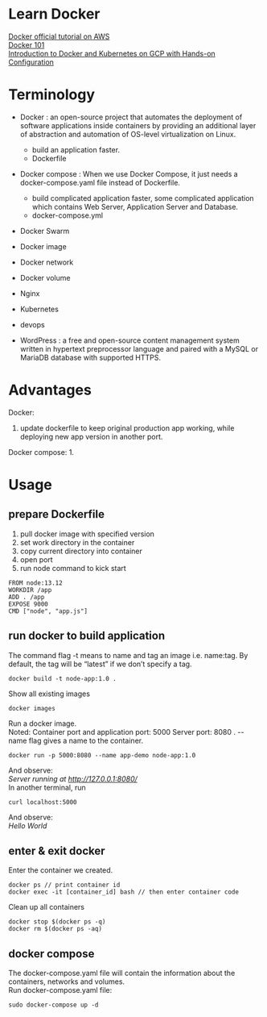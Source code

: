 # Learn Docker
[Docker official tutorial on AWS](https://docker-curriculum.com/)  
[Docker 101](https://www.docker.com/101-tutorial/)  
[Introduction to Docker and Kubernetes on GCP with Hands-on Configuration ](https://medium.com/google-cloud/introduction-to-docker-and-kubernets-on-gcp-with-hands-on-configuration-part-1-docker-3d9709ee9f6a)  

# Terminology
- Docker : an open-source project that automates the deployment of software applications inside containers by providing an additional layer of abstraction and automation of OS-level virtualization on Linux.  
    - build an application faster.
    - Dockerfile

- Docker compose : When we use Docker Compose, it just needs a docker-compose.yaml file instead of Dockerfile.  
    - build complicated application faster, some complicated application which contains Web Server, Application Server and Database.
    - docker-compose.yml

- Docker Swarm

- Docker image

- Docker network

- Docker volume

- Nginx

- Kubernetes

- devops

- WordPress : a free and open-source content management system written in hypertext preprocessor language and paired with a MySQL or MariaDB database with supported HTTPS.  

# Advantages
Docker:
1. update dockerfile to keep original production app working, while deploying new app version in another port.

Docker compose:
1. 

# Usage
## prepare Dockerfile
1. pull docker image with specified version
2. set work directory in the container
3. copy current directory into container
4. open port
5. run node command to kick start
```
FROM node:13.12
WORKDIR /app
ADD . /app
EXPOSE 9000
CMD ["node", "app.js"]
```

## run docker to build application
The command flag -t means to name and tag an image i.e. name:tag. By default, the tag will be “latest” if we don’t specify a tag.  
```
docker build -t node-app:1.0 .
```
Show all existing images
```
docker images
```
Run a docker image.  
Noted: Container port and application port: 5000 Server port: 8080 . --name flag gives a name to the container.  
```
docker run -p 5000:8080 --name app-demo node-app:1.0
```
And observe:  
*Server running at http://127.0.0.1:8080/*  
In another terminal, run
```
curl localhost:5000
```
And observe:  
*Hello World*

## enter & exit docker
Enter the container we created.
```
docker ps // print container id
docker exec -it [container_id] bash // then enter container code
```
Clean up all containers
```
docker stop $(docker ps -q)
docker rm $(docker ps -aq)
```

## docker compose
The docker-compose.yaml file will contain the information about the containers, networks and volumes.  
Run docker-compose.yaml file:   
```
sudo docker-compose up -d
```

